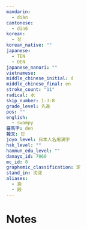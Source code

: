 ```yaml
---
mandarin:
  - diàn
cantonese:
  - din6
korean:
  - 정
korean_native: ""
japanese:
  - TEN
  - DEN
japanese_nanori: ""
vietnamese:
middle_chinese_initial: d
middle_chinese_final: en
stroke_count: "11"
radical: 水
skip_number: 1-3-8
grade_level: 先進
pos: ""
english:
  - swampy
羅馬字: den
韓文: 던
joyo_level: 日本人名用漢字
hsk_level: ""
hanmun_edu_level: ""
danayo_id: 7060
mc_id: 0
graphemic_classification: 定
stand_in: 沈淀
aliases:
  - 澱
  - 殿
---
```


# Notes
